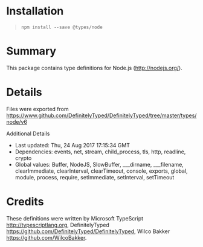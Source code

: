 # Installation
> `npm install --save @types/node`

# Summary
This package contains type definitions for Node.js (http://nodejs.org/).

# Details
Files were exported from https://www.github.com/DefinitelyTyped/DefinitelyTyped/tree/master/types/node/v6

Additional Details
 * Last updated: Thu, 24 Aug 2017 17:15:34 GMT
 * Dependencies: events, net, stream, child_process, tls, http, readline, crypto
 * Global values: Buffer, NodeJS, SlowBuffer, ___dirname, ___filename, clearImmediate, clearInterval, clearTimeout, console, exports, global, module, process, require, setImmediate, setInterval, setTimeout

# Credits
These definitions were written by Microsoft TypeScript <http://typescriptlang.org>, DefinitelyTyped <https://github.com/DefinitelyTyped/DefinitelyTyped>, Wilco Bakker <https://github.com/WilcoBakker>.
